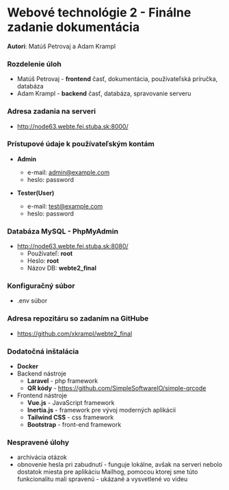 # Webové technológie 2 - Finálne zadanie dokumentácia

**Autori**: Matúš Petrovaj a Adam Krampl

### Rozdelenie úloh

* Matúš Petrovaj - __frontend__ časť, dokumentácia, používateľská príručka, databáza
* Adam Krampl - __backend__ časť, databáza, spravovanie serveru

### Adresa zadania na serveri

* http://node63.webte.fei.stuba.sk:8000/

### Prístupové údaje k používateľským kontám

* __Admin__
    * e-mail: admin@example.com
    * heslo: password

* __Tester(User)__
    * e-mail: test@example.com
    * heslo: password

### Databáza MySQL - PhpMyAdmin

* http://node63.webte.fei.stuba.sk:8080/
    * Používateľ: __root__
    * Heslo: __root__
    * Názov DB: __webte2_final__

### Konfiguračný súbor

* .env súbor

### Adresa repozitáru so zadaním na GitHube

* https://github.com/xkrampl/webte2_final

### Dodatočná inštalácia

* __Docker__
* Backend nástroje
    * __Laravel__ - php framework
    * __QR kódy__ - https://github.com/SimpleSoftwareIO/simple-qrcode
* Frontend nástroje
    * __Vue.js__ - JavaScript framework
    * __Inertia.js__ - framework pre vývoj moderných aplikácií
    * __Tailwind CSS__ - css framework
    * __Bootstrap__ - front-end framework

### Nespravené úlohy

* archivácia otázok
* obnovenie hesla pri zabudnutí - funguje lokálne, avšak na serveri nebolo dostatok miesta pre aplikáciu Mailhog,
  pomocou ktorej sme túto funkcionalitu mali spravenú - ukázané a vysvetlené vo videu



